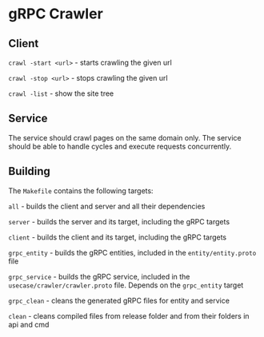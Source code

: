 # gRPC Crawler

## Client

`crawl -start <url>` - starts crawling the given url

`crawl -stop <url>` - stops crawling the given url

`crawl -list` - show the site tree


## Service

The service should crawl pages on the same domain only. The service should be able to handle cycles and execute requests concurrently.

## Building

The `Makefile` contains the following targets:

`all` - builds the client and server and all their dependencies

`server` - builds the server and its target, including the gRPC targets

`client` - builds the client and its target, including the gRPC targets

`grpc_entity` - builds the gRPC entities, included in the `entity/entity.proto` file

`grpc_service` - builds the gRPC service, included in the `usecase/crawler/crawler.proto` file. Depends on the `grpc_entity` target

`grpc_clean` - cleans the generated gRPC files for entity and service

`clean` - cleans compiled files from release folder and from their folders in api and cmd

